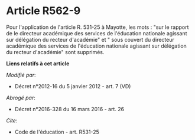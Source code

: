 # Article R562-9

Pour l'application de l'article R. 531-25 à Mayotte, les mots : "sur le rapport de               le directeur académique des
services de l'éducation nationale agissant sur délégation du recteur d'académie" et " sous couvert du directeur académique
des services de l'éducation nationale agissant sur délégation du recteur d'académie" sont supprimés.

**Liens relatifs à cet article**

_Modifié par_:

  - Décret n°2012-16 du 5 janvier 2012 - art. 7 (VD)

_Abrogé par_:

  - Décret n°2016-328 du 16 mars 2016 - art. 26

_Cite_:

  - Code de l'éducation - art. R531-25

